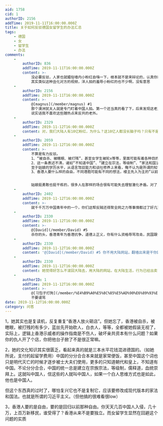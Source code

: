 ```yaml
---
aid: 1758
cid: 1
authorID: 2156
addTime: 2019-11-11T16:00:00.000Z
title: 关于如何反驳德国女留学生的办法汇总
tags:
    - 德国
    - 女
    - 留学生
    - 办法
comments:
    -
        authorID: 836
        addTime: 2019-11-11T16:00:00.000Z
        content: >-
            没必要反驳，人家也就媚俗墙内小粉红自嗨一下，根本就不是来辩论的，认真你就输了。。而且那些对面那些人也的真是铁憨憨，派一个跟她一边理论不就完了嘛，非要浪费一群人配合她表演。。。
            其实类似这种丑化对方的视频，洋人拍的羞辱小粉红的也不少啊，没有意思
    -
        authorID: 2156
        addTime: 2019-11-11T16:00:00.000Z
        content: >-
            @[magnus](/member/magnus) #1
            那个澳洲犹太人就是专门盯着中国人拍。第一个还当真的看了下，后来发现这老兄是英国极右翼党团的合伙人（大概），想想这个人大致也是个本质反华反中。
            说实话我不喜欢这些蹭热点来反共的老外。
    -
        authorID: 2329
        addTime: 2019-11-12T16:00:00.000Z
        content: 对，我们大陆人有10亿粉红，为什么？这10亿人都没长脑子吗？只有不是粉红的长了脑子？
    -
        authorID: 2059
        addTime: 2019-11-12T16:00:00.000Z
        content: >-
            不算是有力反驳。
            1、“被自杀、被瞎眼、被打残”，甚至女学生被轮x等等，里面可能有着各种目的的阴谋论，和大家都看得到的打砸抢烧，的确欠缺些说服力。而且破坏仇人的合法财产也是犯罪啊？哪里正常了嘛？
            2、这一条表述不清，诸如“不知道中国”、“建立在宗法，等级制”、“家法和国法”、“习近平主义”存在很多个人观点或是预设立场，每个问题都可以展开讨论。
            至于姑娘的学历水平，从语言驾驭能力和谈吐修养上来看，俺不认为是所谓的知识匮乏、三本水平，楼主为什么会这么想？又为什么说“花钱混进”德国呢？因为德国高等教育宽松的学费政策，大家身边一定都有去德国留学的朋友，应该知道自己努力的情况下，生活成本可以自给自足。
            3、香港人要什么样的自由，不同港胞可能有不同的想法，楼主先入为主的“以前那种”又是哪种？真普选也不是“以前那种”啊。至于“入侵”、“移民”这些词是不是不太合适，毕竟是中国固有领土，何况面对有限资源的竞争分配，内陆一线城市都面临着同样的问题。关于“独立”，这个其实就很暧昧了，他们说啥就是啥吧。


            姑娘挺勇敢也挺干练的，很多人在那样的场合很有可能失去理智激化矛盾。对了，政府不允许人民看porn，偷偷看就是了，也没人会因为看porn被抓吧，那个真的有点搞笑。
    -
        authorID: 2402
        addTime: 2019-11-12T16:00:00.000Z
        content: >-
            就千千万万中国青年中的一个，你们这帮反贼还得聚全网之力等事情都过了好几天了才出来集思广益一起反驳她一个，不觉得low么？视频里的那个时刻才是真正有意义有对比价值的，你看看德国街头那些香港畜生什么德行？一个天上一个地下，我看了都觉得丢人
    -
        authorID: 2330
        addTime: 2019-11-12T16:00:00.000Z
        content: >-
            @[David](/member/David) #5
            杀你的头，香港青年为香港抗争，道德上正义，你有什么资格辱骂攻击，民国跟台湾民主化多少运动是学生发起的，你是个什么垃圾？
    -
        authorID: 2330
        addTime: 2019-11-12T16:00:00.000Z
        content: '@[David](/member/David) #5 你不用大陆网站，翻墙出来是干你妈呢？'
    -
        authorID: 2330
        addTime: 2019-11-12T16:00:00.000Z
        content: 她觉得好怎么不滚回大陆去，用大陆的网站，在大陆生活，行为已经出卖了她，她只是在玩一种市侩的“爱国”游戏而已。
    -
        authorID: 1
        addTime: 2019-11-12T16:00:00.000Z
        content: >-
            @[习包子打狗](/member/%E4%B9%A0%E5%8C%85%E5%AD%90%E6%89%93%E7%8B%97) #7
            不要谩骂
date: 2019-11-12T16:00:00.000Z
category: 问答
---
```


1，她其实也是复读机，反复重复“香港人放火砸店”。但她忘了，香港被自杀，被瞎眼，被打残的有多少，蓝丝先开始砍人，白衣人，等等，全都被她假装无视了，实际上，逻辑上香港示威者的操作指南是不伤人，破坏亲共资本有什么问题？如果你的仇人开了个店，你把他台子掀了不是很正常嘛。

2，她的文化知识其实很匮乏，看起来真的就是三本水平花钱混进德国的。（如她所说，支付的起留学费用）中国的分分合合本来就是家常便饭，甚至中国这个词也只是明代灭亡的时候才逐步被士大夫们使用，更多的只知道朝代和皇上，不知道有中国。不论分分合合，中国的统一总是建立在宗族宗法，等级制，儒释道，血统崇拜上。这就叫中国人，信这些的人就叫中国人，如果一个白人思维方式也是如此，他也是中国人。

但这个东西真的过时了，哪怕复兴它也不是复制它，应该要修改成现代版本的家法和国法。也就是所谓的习近平主义。（但他搞的很难看很low）

3，香港人要的是自由，要的是回归以前那种自由。你天天几百中国人入侵，几十万，上百万新移民，谁受得了？香港从来不是要独立。而女留学生显然在回避这个问题的实质
